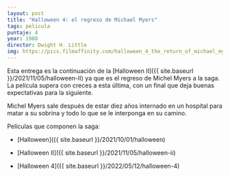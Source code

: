 ```yaml
---
layout: post
title: "Halloween 4: el regreso de Michael Myers"
tags: pelicula
puntaje: 4
year: 1988
director: Dwight H. Little
img: https://pics.filmaffinity.com/halloween_4_the_return_of_michael_myers-476103153-large.jpg
---
```


Esta entrega es la continuación de la [Halloween II]({{ site.baseurl }}/2021/11/05/halloween-II) ya que es el regreso de Michel Myers a la saga. La película supera con creces a esta última, con un final que deja buenas expectativas para la siguiente.

Michel Myers sale después de estar diez años internado en un hospital para matar a su sobrina y todo lo que se le interponga en su camino. 

Películas que componen la saga:

- [Halloween]({{ site.baseurl }}/2021/10/01/halloween)

- [Halloween II]({{ site.baseurl }}/2021/11/05/halloween-ii)

- [Halloween 4]({{ site.baseurl }}/2022/05/12/halloween-4)

  
